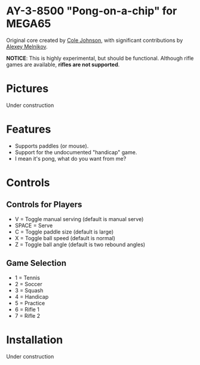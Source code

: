 # AY-3-8500 "Pong-on-a-chip" for MEGA65
Original core created by [Cole Johnson](https://github.com/TheProgrammerIncarnate), with significant contributions by [Alexey Melnikov](https://github.com/sorgelig).

**NOTICE**: This is highly experimental, but should be functional.
Although rifle games are available, **rifles are not supported**.

# Pictures
Under construction

# Features
- Supports paddles (or mouse).
- Support for the undocumented "handicap" game.
- I mean it's pong, what do you want from me?

# Controls
## Controls for Players
- V		= Toggle manual serving (default is manual serve)
- SPACE		= Serve
- C		= Toggle paddle size (default is large)
- X		= Toggle ball speed (default is normal)
- Z		= Toggle ball angle (default is two rebound angles)

## Game Selection
- 1		= Tennis
- 2		= Soccer
- 3		= Squash
- 4		= Handicap
- 5		= Practice
- 6		= Rifle 1
- 7		= Rifle 2

# Installation
Under construction


